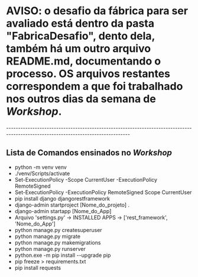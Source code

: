 <h1><b>AVISO:</b> o desafio da fábrica para ser avaliado está dentro da pasta "FabricaDesafio", dento dela, também há um outro arquivo README.md, documentando o processo. OS arquivos restantes correspondem a que foi trabalhado nos outros dias da semana de <i>Workshop</i>.</h1>
 ----------------------------------------------------------------------------------------------------------------------------------
<h2>Lista de Comandos ensinados no <i>Workshop</i></h2>
<ul>
  <li>python -m venv venv </li>
  <li>./venv/Scripts/activate</li>
  <li>Set-ExecutionPolicy -Scope CurrentUser -ExecutionPolicy RemoteSigned</li>
  <li>Set-ExecutionPolicy -ExecutionPolicy RemoteSigned Scope CurrentUser</li>
  <li>pip install django djangorestframework </li>
  <li>django-admin startproject [Nome_do_projeto] .</li>
  <li>django-admin startapp [Nome_do_App]</li>
  <li>Arquivo 'settings.py' -> INSTALLED APPS -> ['rest_framework', 'Nome_do_App']</li>
  <li>python manage.py createsuperuser</li>
  <li>python manage.py migrate</li>
  <li>python manage.py makemigrations</li>
  <li>python manage.py runserver</li>
  <li>python.exe -m pip install --upgrade pip</li>
  <li>pip freeze > requirements.txt</li>
  <li>pip install requests</li>
</ul>
